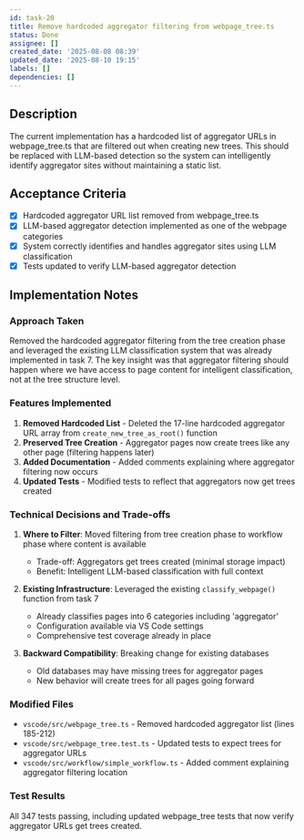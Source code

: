 ```yaml
---
id: task-20
title: Remove hardcoded aggregator filtering from webpage_tree.ts
status: Done
assignee: []
created_date: '2025-08-08 08:39'
updated_date: '2025-08-10 19:15'
labels: []
dependencies: []
---
```


## Description

The current implementation has a hardcoded list of aggregator URLs in webpage_tree.ts that are filtered out when creating new trees. This should be replaced with LLM-based detection so the system can intelligently identify aggregator sites without maintaining a static list.

## Acceptance Criteria

- [x] Hardcoded aggregator URL list removed from webpage_tree.ts
- [x] LLM-based aggregator detection implemented as one of the webpage categories
- [x] System correctly identifies and handles aggregator sites using LLM classification
- [x] Tests updated to verify LLM-based aggregator detection

## Implementation Notes

### Approach Taken

Removed the hardcoded aggregator filtering from the tree creation phase and leveraged the existing LLM classification system that was already implemented in task 7. The key insight was that aggregator filtering should happen where we have access to page content for intelligent classification, not at the tree structure level.

### Features Implemented

1. **Removed Hardcoded List** - Deleted the 17-line hardcoded aggregator URL array from `create_new_tree_as_root()` function
2. **Preserved Tree Creation** - Aggregator pages now create trees like any other page (filtering happens later)
3. **Added Documentation** - Added comments explaining where aggregator filtering now occurs
4. **Updated Tests** - Modified tests to reflect that aggregators now get trees created

### Technical Decisions and Trade-offs

1. **Where to Filter**: Moved filtering from tree creation phase to workflow phase where content is available
   - Trade-off: Aggregators get trees created (minimal storage impact)
   - Benefit: Intelligent LLM-based classification with full context

2. **Existing Infrastructure**: Leveraged the existing `classify_webpage()` function from task 7
   - Already classifies pages into 6 categories including 'aggregator'
   - Configuration available via VS Code settings
   - Comprehensive test coverage already in place

3. **Backward Compatibility**: Breaking change for existing databases
   - Old databases may have missing trees for aggregator pages
   - New behavior will create trees for all pages going forward

### Modified Files

- `vscode/src/webpage_tree.ts` - Removed hardcoded aggregator list (lines 185-212)
- `vscode/src/webpage_tree.test.ts` - Updated tests to expect trees for aggregator URLs
- `vscode/src/workflow/simple_workflow.ts` - Added comment explaining aggregator filtering location

### Test Results

All 347 tests passing, including updated webpage_tree tests that now verify aggregator URLs get trees created.
